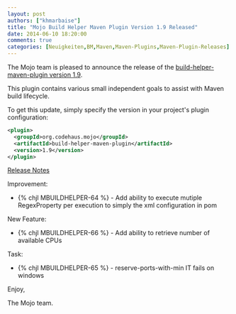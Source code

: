 ```yaml
---
layout: post
authors: ["khmarbaise"]
title: "Mojo Build Helper Maven Plugin Version 1.9 Released"
date: 2014-06-10 18:20:00
comments: true
categories: [Neuigkeiten,BM,Maven,Maven-Plugins,Maven-Plugin-Releases]
---
```

The Mojo team is pleased to announce the release of the
[build-helper-maven-plugin version 1.9](http://mojo.codehaus.org/build-helper-maven-plugin/).

This plugin contains various small independent goals to assist with Maven
build lifecycle.

To get this update, simply specify the version in your project's plugin
configuration:

``` xml
<plugin>
  <groupId>org.codehaus.mojo</groupId>
  <artifactId>build-helper-maven-plugin</artifactId>
  <version>1.9</version>
</plugin>
```

<!-- more -->

[Release Notes](http://jira.codehaus.org/secure/ReleaseNote.jspa?projectId=11702&version=19171)

Improvement:

 * {% chjl MBUILDHELPER-64 %} - Add ability to execute mutiple RegexProperty per execution to simply the xml configuration in pom

New Feature:

 * {% chjl MBUILDHELPER-66 %} - Add ability to retrieve number of available CPUs

Task:

 * {% chjl MBUILDHELPER-65 %} - reserve-ports-with-min IT fails on windows

Enjoy,

The Mojo team.
